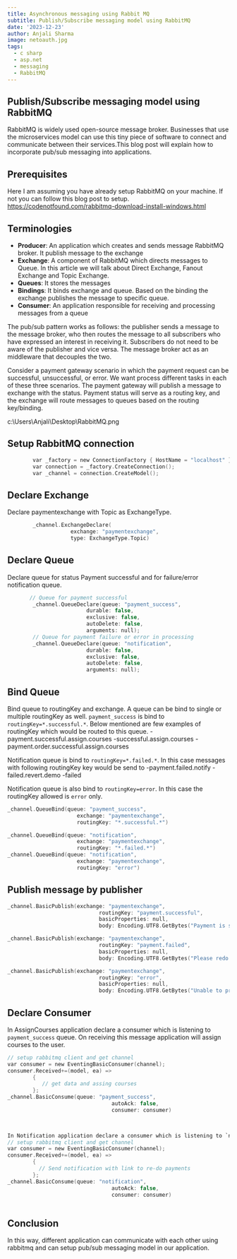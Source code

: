 ```yaml
---
title: Asynchronous messaging using Rabbit MQ 
subtitle: Publish/Subscribe messaging model using RabbitMQ
date: '2023-12-23'
author: Anjali Sharma
image: netoauth.jpg
tags:
  - c sharp
  - asp.net
  - messaging
  - RabbitMQ
---
```


## Publish/Subscribe messaging model using RabbitMQ

RabbitMQ is widely used open-source message broker. Businesses that use the microservices model can use this tiny piece of software to connect and communicate between their services.This blog post will explain how to incorporate pub/sub messaging into applications.

## Prerequisites

Here I am assuming you have already setup RabbitMQ on your machine. If not you can follow this blog post to setup.
https://codenotfound.com/rabbitmq-download-install-windows.html

## Terminologies
- **Producer**: An application which creates and sends message RabbitMQ broker. It publish message to the exchange
- **Exchange**: A component of RabbitMQ which directs messages to Queue. In this article we will talk about Direct Exchange, Fanout Exchange and Topic Exchange.
- **Queues**: It stores the messages
- **Bindings**: It binds exchange and queue. Based on the binding the exchange publishes the message to specific queue. 
- **Consumer**: An application responsible for receiving and processing messages from a queue

The pub/sub pattern works as follows: the publisher sends a message to the message broker, who then routes the message to all subscribers who have expressed an interest in receiving it. Subscribers do not need to be aware of the publisher and vice versa. The message broker act as an middleware that decouples the two.

Consider a payment gateway scenario in which the payment request can be successful, unsuccessful, or error. We want process different tasks in each of these three scenarios.
The payment gateway will publish a message to exchange with the status. Payment status will serve as a routing key, and the exchange will route messages to queues based on the routing key/binding.

c:\Users\Anjali\Desktop\RabbitMQ.png

## Setup RabbitMQ connection

```c sharp:PaymentGateway.cs
        var _factory = new ConnectionFactory { HostName = "localhost" };           
        var connection = _factory.CreateConnection();                                
        var _channel = connection.CreateModel();                                          
```
## Declare Exchange

Declare paymentexchange with Topic as ExchangeType.

```c sharp:PaymentGateway.cs
        _channel.ExchangeDeclare(
                    exchange: "paymentexchange",
                    type: ExchangeType.Topic)
```

## Declare Queue

Declare queue for status Payment successful and for failure/error notification queue. 

```c sharp:PaymentGateway.cs
       // Queue for payment successful
        _channel.QueueDeclare(queue: "payment_success",
                         durable: false,
                         exclusive: false,
                         autoDelete: false,
                         arguments: null);
        // Queue for payment failure or error in processing
        _channel.QueueDeclare(queue: "notification",
                         durable: false,
                         exclusive: false,
                         autoDelete: false,
                         arguments: null);
```
## Bind Queue

Bind queue to routingKey and exchange. A queue can be bind to single or multiple routingKey as well. 
`payment_success` is bind to `routingKey=*.successful.*`. Below mentioned are few examples of routingKey which would be routed to this queue.
-payment.successful.assign.courses
-successful.assign.courses
-payment.order.successful.assign.courses

Notification queue is bind to `routingKey=*.failed.*`. In this case messages with following routingKey key would be send to 
-payment.failed.notify
-failed.revert.demo
-failed

Notification queue is also bind to `routingKey=error`. In this case the routingKey allowed is `error` only.

```c sharp:PaymentGateway.cs
_channel.QueueBind(queue: "payment_success",
                      exchange: "paymentexchange",
                      routingKey: "*.successful.*")

_channel.QueueBind(queue: "notification",
                      exchange: "paymentexchange",
                      routingKey: "*.failed.*")
_channel.QueueBind(queue: "notification",
                      exchange: "paymentexchange",
                      routingKey: "error")
```
## Publish message by publisher 

```c sharp:PaymentGateway.cs
_channel.BasicPublish(exchange: "paymentexchange",
                             routingKey: "payment.successful",
                             basicProperties: null,
                             body: Encoding.UTF8.GetBytes("Payment is successful process courses"))

_channel.BasicPublish(exchange: "paymentexchange",
                             routingKey: "payment.failed",
                             basicProperties: null,
                             body: Encoding.UTF8.GetBytes("Please redo the payment"));

_channel.BasicPublish(exchange: "paymentexchange",
                             routingKey: "error",
                             basicProperties: null,
                             body: Encoding.UTF8.GetBytes("Unable to process payments"));

```  
## Declare Consumer
In AssignCourses application declare a consumer which is listening to `payment_success` queue. On receiving this message application will assign courses to the user.
```c sharp: AssignCourses.cs
// setup rabbitmq client and get channel
var consumer = new EventingBasicConsumer(channel);
consumer.Received+=(model, ea) =>
        {
           // get data and assing courses
        };
_channel.BasicConsume(queue: "payment_success",
                                 autoAck: false,
                                 consumer: consumer)
      
```

```c sharp: NotificationApp.cs

In Notification application declare a consumer which is listening to `notification` queue. On receiving message on payment failure or error, this will notify user with link to re-do payment for order.
// setup rabbitmq client and get channel
var consumer = new EventingBasicConsumer(channel);
consumer.Received+=(model, ea) =>
        {
          // Send notification with link to re-do payments
        };
_channel.BasicConsume(queue: "notification",
                                 autoAck: false,
                                 consumer: consumer)
      
```
## Conclusion

In this way, different application can communicate with each other using rabbitmq and can setup pub/sub messaging model in our application.
